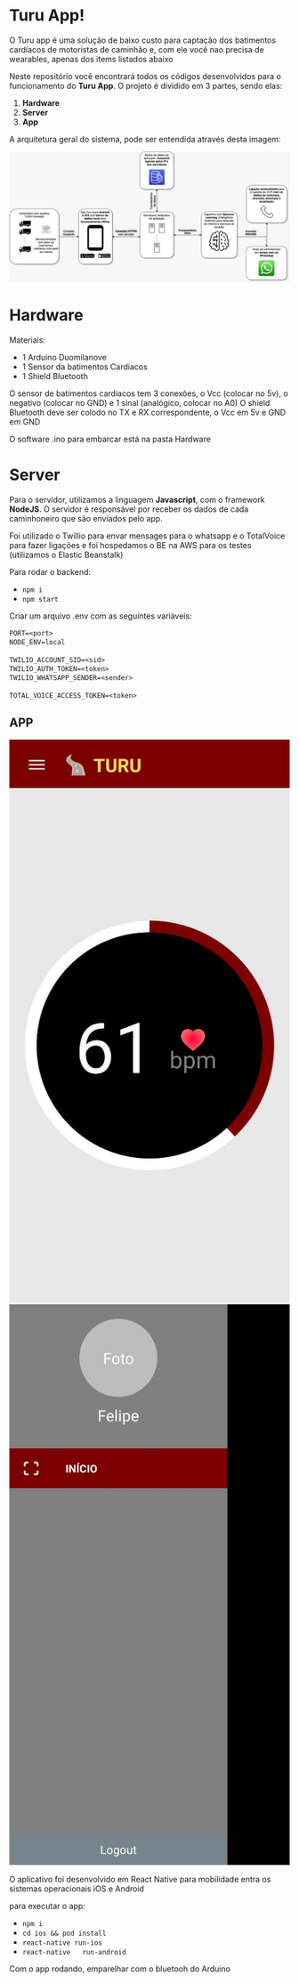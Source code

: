 # Turu App!

O Turu app é uma solução de baixo custo para captação dos batimentos cardíacos de motoristas de caminhão e, com ele você nao precisa de wearables, apenas dos items listados abaixo

Neste repositório você encontrará todos os códigos desenvolvidos para o funcionamento do **Turu App**. O projeto é dividido em 3 partes, sendo elas:

 1. **Hardware**
 2. **Server**
 3. **App**  

A arquitetura geral do sistema, pode ser entendida através desta imagem:

![Screenshot](arquitetura.jpeg)
# Hardware

Materiais:

 - 1 Arduino Duomilanove
 - 1 Sensor da batimentos Cardíacos
 - 1 Shield Bluetooth

O sensor de batimentos cardiacos tem 3 conexões, o Vcc (colocar no 5v), o negativo (colocar no GND) e 1 sinal (analógico, colocar no A0)
O shield Bluetooth deve ser colodo no TX e RX correspondente, o Vcc em 5v e GND em GND

O software .ino para embarcar está na pasta Hardware

# Server

Para o servidor, utilizamos a linguagem **Javascript**, com o framework **NodeJS**. O servidor é responsável por receber os dados de cada caminhoneiro que são enviados pelo app.

Foi utilizado o Twillio para envar mensages para o whatsapp e o TotalVoice para fazer ligações e foi hospedamos o BE na AWS para os testes (utilizamos o Elastic Beanstalk)

Para rodar o backend:

 - `npm i ` 
 - `npm start`

Criar um arquivo .env com as seguintes variáveis:

````
PORT=<port>
NODE_ENV=local

TWILIO_ACCOUNT_SID=<sid>
TWILIO_AUTH_TOKEN=<token>
TWILIO_WHATSAPP_SENDER=<sender>

TOTAL_VOICE_ACCESS_TOKEN=<token>
````
## APP

![Screenshot](app_home.jpeg)
![Screenshot](app_drawer.jpeg)

O aplicativo foi desenvolvido em React Native para mobilidade entra os sistemas operacionais iOS e Android

para executar o app:

 - `npm i` 
 - `cd ios && pod install` 
 - `react-native run-ios` 
 - `react-native   run-android`

Com o app rodando, emparelhar com o bluetooh do Arduino

